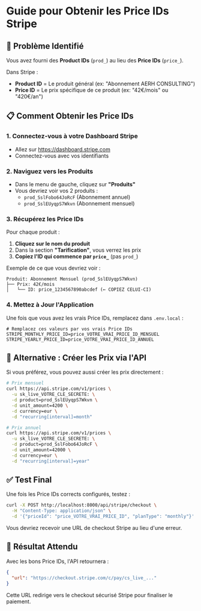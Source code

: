 # Guide pour Obtenir les Price IDs Stripe

## 🎯 Problème Identifié

Vous avez fourni des **Product IDs** (`prod_`) au lieu des **Price IDs** (`price_`).

Dans Stripe :
- **Product ID** = Le produit général (ex: "Abonnement AERH CONSULTING")
- **Price ID** = Le prix spécifique de ce produit (ex: "42€/mois" ou "420€/an")

## 📋 Comment Obtenir les Price IDs

### 1. Connectez-vous à votre Dashboard Stripe
- Allez sur https://dashboard.stripe.com
- Connectez-vous avec vos identifiants

### 2. Naviguez vers les Produits
- Dans le menu de gauche, cliquez sur **"Produits"**
- Vous devriez voir vos 2 produits :
  - `prod_SslFobo64JoRcF` (Abonnement annuel)
  - `prod_SslEUyqpS7Wkvn` (Abonnement mensuel)

### 3. Récupérez les Price IDs
Pour chaque produit :
1. **Cliquez sur le nom du produit**
2. Dans la section **"Tarification"**, vous verrez les prix
3. **Copiez l'ID qui commence par `price_`** (pas `prod_`)

Exemple de ce que vous devriez voir :
```
Produit: Abonnement Mensuel (prod_SslEUyqpS7Wkvn)
├── Prix: 42€/mois
│   └── ID: price_1234567890abcdef (← COPIEZ CELUI-CI)
```

### 4. Mettez à Jour l'Application

Une fois que vous avez les vrais Price IDs, remplacez dans `.env.local` :

```env
# Remplacez ces valeurs par vos vrais Price IDs
STRIPE_MONTHLY_PRICE_ID=price_VOTRE_VRAI_PRICE_ID_MENSUEL
STRIPE_YEARLY_PRICE_ID=price_VOTRE_VRAI_PRICE_ID_ANNUEL
```

## 🔧 Alternative : Créer les Prix via l'API

Si vous préférez, vous pouvez aussi créer les prix directement :

```bash
# Prix mensuel
curl https://api.stripe.com/v1/prices \
  -u sk_live_VOTRE_CLE_SECRETE: \
  -d product=prod_SslEUyqpS7Wkvn \
  -d unit_amount=4200 \
  -d currency=eur \
  -d "recurring[interval]=month"

# Prix annuel  
curl https://api.stripe.com/v1/prices \
  -u sk_live_VOTRE_CLE_SECRETE: \
  -d product=prod_SslFobo64JoRcF \
  -d unit_amount=42000 \
  -d currency=eur \
  -d "recurring[interval]=year"
```

## ✅ Test Final

Une fois les Price IDs corrects configurés, testez :

```bash
curl -X POST http://localhost:8000/api/stripe/checkout \
  -H "Content-Type: application/json" \
  -d '{"priceId": "price_VOTRE_VRAI_PRICE_ID", "planType": "monthly"}'
```

Vous devriez recevoir une URL de checkout Stripe au lieu d'une erreur.

## 🎯 Résultat Attendu

Avec les bons Price IDs, l'API retournera :
```json
{
  "url": "https://checkout.stripe.com/c/pay/cs_live_..."
}
```

Cette URL redirige vers le checkout sécurisé Stripe pour finaliser le paiement.
